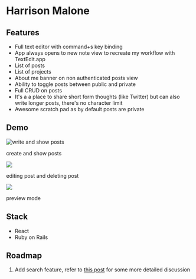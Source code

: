 # Harrison Malone

## Features

- Full text editor with command+s key binding
- App always opens to new note view to recreate my workflow with TextEdit.app
- List of posts
- List of projects
- About me banner on non authenticated posts view
- Ability to toggle posts between public and private
- Full CRUD on posts
- It's a a place to share short form thoughts (like Twitter) but can also write longer posts, there's no character limit
- Awesome scratch pad as by default posts are private

## Demo

![write and show posts](https://hm-shared-files.s3.ap-southeast-2.amazonaws.com/harrison_malone_features_1.gif)

create and show posts

![](https://hm-shared-files.s3.ap-southeast-2.amazonaws.com/harrison_malone_features_2.gif)

editing post and deleting post

![](https://hm-shared-files.s3.ap-southeast-2.amazonaws.com/harrison_malone_features_3.gif)

preview mode

## Stack

- React 
- Ruby on Rails

## Roadmap

1. Add search feature, refer to [this post](https://www.harrisonmalone.dev/posts/18) for some more detailed discussion